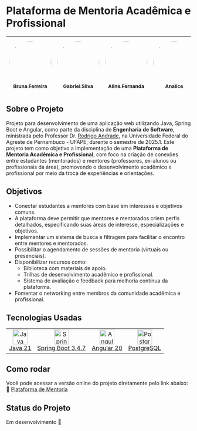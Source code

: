 
# Plataforma de Mentoria Acadêmica e Profissional

| [<img loading="lazy" src="https://avatars.githubusercontent.com/u/134743737?v=4" width="115" style="border-radius: 50%;"><br><sub>Bruna Ferreira</sub>](https://github.com/brunagcferreira) | [<img loading="lazy" src="https://avatars.githubusercontent.com/u/52945665?v=4" width="115" style="border-radius: 50%;"><br><sub>Gabriel Silva</sub>](https://github.com/gabrielZZ231) | [<img loading="lazy" src="https://avatars.githubusercontent.com/u/121042844?v=4" width="115" style="border-radius: 50%;"><br><sub>Aline Fernanda</sub>](https://github.com/alinesors) | [<img loading="lazy" src="https://avatars.githubusercontent.com/u/149388566?v=4" width="115" style="border-radius: 50%;"><br><sub>Analice</sub>](https://github.com/analicecs) | [<img loading="lazy" src="https://avatars.githubusercontent.com/u/62724100?v=4" width="115" style="border-radius: 50%;"><br><sub>Raylandson Cesário</sub>](https://github.com/Raylandson) | [<img loading="lazy" src="https://avatars.githubusercontent.com/u/102694110?v=4" width="115" style="border-radius: 50%;"><br><sub>Jorge Ribeiro</sub>](https://github.com/JorgRibeiro) | [<img loading="lazy" src="https://avatars.githubusercontent.com/u/142932406?v=4" width="115" style="border-radius: 50%;"><br><sub>Thiago Silva</sub>](https://github.com/thiagoudweb) |
| :---: | :---: | :---: | :---: | :---: | :---: | :---: |


## Sobre o Projeto

Projeto para desenvolvimento de uma aplicação web utilizando Java, Spring Boot e Angular, como parte da disciplina de __Engenharia de Software__, ministrada pelo Professor Dr. [Rodrigo Andrade](https://github.com/rcaa), na Universidade Federal do Agreste de Pernambuco - UFAPE, durente o semestre de 2025.1. Este projeto tem como objetivo a implementação de uma **Plataforma de Mentoria Acadêmica e Profissional**, com foco na criação de conexões entre estudantes (mentorados) e mentores (professores, ex-alunos ou profissionais da área), promovendo o desenvolvimento acadêmico e profissional por meio da troca de experiências e orientações.

## Objetivos

- Conectar estudantes a mentores com base em interesses e objetivos comuns.
- A plataforma deve permitir que mentores e mentorados criem perfis detalhados, especificando suas áreas de interesse, especializações e objetivos.
- Implementar um sistema de busca e filtragem para facilitar o encontro entre mentores e mentorados.
- Possibilitar o agendamento de sessões de mentoria (virtuais ou presenciais).
- Disponibilizar recursos como:
  - Biblioteca com materiais de apoio.
  - Trilhas de desenvolvimento acadêmico e profissional.
  - Sistema de avaliação e feedback para melhoria contínua da plataforma.
- Fomentar o networking entre membros da comunidade acadêmica e profissional.


## Tecnologias Usadas

<table>
  <tr>
    <td align="center">
      <img src="https://skillicons.dev/icons?i=java" width="40" alt="Java"/>
      <br/>
      <a href="https://www.java.com/pt-BR/" target="_blank">Java 21</a>
    </td>
    <td align="center">
      <img src="https://skillicons.dev/icons?i=spring" width="40" alt="Spring Boot"/>
      <br/>
      <a href="https://spring.io/projects/spring-boot" target="_blank">Spring Boot 3.4.7</a>
    </td>
    <td align="center">
      <img src="https://skillicons.dev/icons?i=angular" width="40" alt="Angular"/>
      <br/>
      <a href="https://angular.dev/" target="_blank">Angular 20</a>
    </td>
    <td align="center">
      <img src="https://skillicons.dev/icons?i=postgresql" width="40" alt="PostgreSQL"/>
      <br/>
      <a href="https://www.postgresql.org/" target="_blank">PostgreSQL</a>
    </td>
  </tr>
</table>

## Como rodar

Você pode acessar a versão online do projeto diretamente pelo link abaixo:  
🔗 [Plataforma de Mentoria](https://plataforma-de-mentoria-frontend.onrender.com)



## Status do Projeto

Em desenvolvimento 🚧
